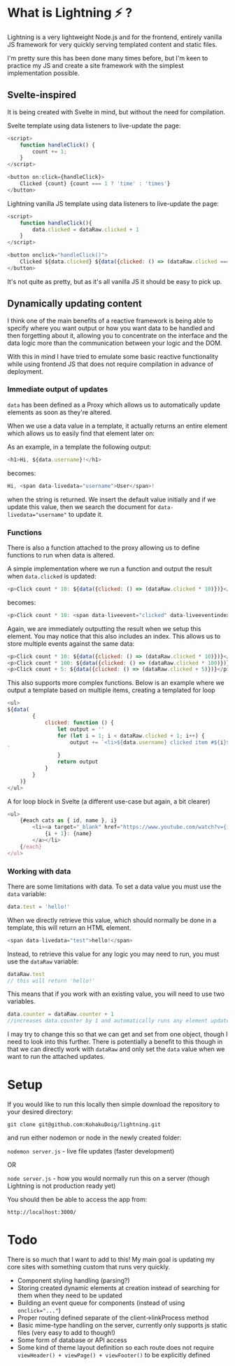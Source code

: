 # What is Lightning :zap: ?

Lightning is a very lightweight Node.js and for the frontend, entirely vanilla JS framework for very quickly serving templated content and static files.

I'm pretty sure this has been done many times before, but I'm keen to practice my JS and create a site framework with the simplest implementation possible.

## Svelte-inspired

It is being created with Svelte in mind, but without the need for compilation.

Svelte template using data listeners to live-update the page:
```javascript
<script>
	function handleClick() {
		count += 1;
	}
</script>

<button on:click={handleClick}>
	Clicked {count} {count === 1 ? 'time' : 'times'}
</button>
```

Lightning vanilla JS template using data listeners to live-update the page:
```javascript
<script>
    function handleClick(){
        data.clicked = dataRaw.clicked + 1
    }
</script>

<button onclick="handleClick()">
    Clicked ${data.clicked} ${data({clicked: () => (dataRaw.clicked === 1 ? 'time' : 'times')})}
</button>
```

It's not quite as pretty, but as it's all vanilla JS it should be easy to pick up.

## Dynamically updating content

I think one of the main benefits of a reactive framework is being able to specify where you want output or how you want data to be handled and then forgetting about it, allowing you to concentrate on the interface and the data logic more than the communication between your logic and the DOM.

With this in mind I have tried to emulate some basic reactive functionality while using frontend JS that does not require compilation in advance of deployment.

### Immediate output of updates
`data` has been defined as a Proxy which allows us to automatically update elements as soon as they're altered.

When we use a data value in a template, it actually returns an entire element which allows us to easily find that element later on:

As an example, in a template the following output:
```javascript
<h1>Hi, ${data.username}!</h1>
```
becomes:
```javascript
Hi, <span data-livedata="username">User</span>!
```
when the string is returned. We insert the default value initially and if we update this value, then we search the document for `data-livedata="username"` to update it. 

### Functions
There is also a function attached to the proxy allowing us to define functions to run when data is altered. 

A simple implementation where we run a function and output the result when `data.clicked` is updated:

```javascript
<p>Click count * 10: ${data({clicked: () => (dataRaw.clicked * 10)})}</p>
```
becomes:
```javascript
<p>Click count * 10: <span data-liveevent="clicked" data-liveeventindex="16">20</span></p>
```
Again, we are immediately outputting the result when we setup this element. You may notice that this also includes an index. This allows us to store multiple events against the same data: 
```javascript
<p>Click count * 10: ${data({clicked: () => (dataRaw.clicked * 10)})}</p>
<p>Click count * 100: ${data({clicked: () => (dataRaw.clicked * 100)})}</p>
<p>Click count + 5: ${data({clicked: () => (dataRaw.clicked + 5)})}</p>
```

This also supports more complex functions. Below is an example where we output a template based on multiple items, creating a templated for loop

```javascript
<ul>
${data(
        {
            clicked: function () {
                let output = ''
                for (let i = 1; i < dataRaw.clicked + 1; i++) {
                    output += `<li>${data.username} clicked item #${i}${i===3?' Magic Number!':''}${i===7?' Lucky Number!':''}</li>
`
                }
                return output
            }
        }
    )}
</ul>

```

A for loop block in Svelte (a different use-case but again, a bit clearer)
```javascript
<ul>
	{#each cats as { id, name }, i}
		<li><a target="_blank" href="https://www.youtube.com/watch?v={id}">
			{i + 1}: {name}
		</a></li>
	{/each}
</ul>
```

### Working with data

There are some limitations with data. To set a data value you must use the `data` variable:
```javascript
data.test = 'hello!'
```

When we directly retrieve this value, which should normally be done in a template, this will return an HTML element.
```javascript
<span data-livedata="test">hello!</span>
```

Instead, to retrieve this value for any logic you may need to run, you must use the `dataRaw` variable:
```javascript
dataRaw.test
// this will return 'hello!'
```

This means that if you work with an existing value, you will need to use two variables.
```javascript
data.counter = dataRaw.counter + 1
//increases data.counter by 1 and automatically runs any element updates or attached events
```

I may try to change this so that we can get and set from one object, though I need to look into this further. There is potentially a benefit to this though in that we can directly work with `dataRaw` and only set the `data` value when we want to run the attached updates.

# Setup
If you would like to run this locally then simple download the repository to your desired directory:

```git clone git@github.com:KohakuDoig/lightning.git```

and run either nodemon or node in the newly created folder:

```nodemon server.js``` - live file updates (faster development)

OR

```node server.js``` - how you would normally run this on a server (though Lightning is not production ready yet)

You should then be able to access the app from:

```http://localhost:3000/```

# Todo
There is so much that I want to add to this! My main goal is updating my core sites with something custom that runs very quickly.

* Component styling handling (parsing?)
* Storing created dynamic elements at creation instead of searching for them when they need to be updated
* Building an event queue for components (instead of using `onclick="..."`)
* Proper routing defined separate of the client->linkProcess method
* Basic mime-type handling on the server, currently only supports js static files (very easy to add to though!)
* Some form of database or API access
* Some kind of theme layout definition so each route does not require `viewHeader() + viewPage() + viewFooter()` to be explicitly defined